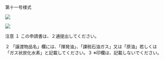 第十一号様式

![](https://www.nta.go.jp/tmp/c0977658-9180-4945-a1c4-6351659b84f0/images/afde15e211917d46ac7fe1feefe461b845751e1810179cca24d3664dd523bfb3.jpg)

![](https://www.nta.go.jp/tmp/c0977658-9180-4945-a1c4-6351659b84f0/images/2811c2907ccc06493a0ecb3b3bcc90dc9d61c91dc9e6189ca6a23b15303c9c93.jpg)

注意 １ この申請書は、２通提出してください。

２ 「譲渡物品名」欄には、「揮発油」、「課税石油ガス」又は「原油」若しくは「ガス状炭化水素」と記載してください。３ ※印欄は、記載しないでください。